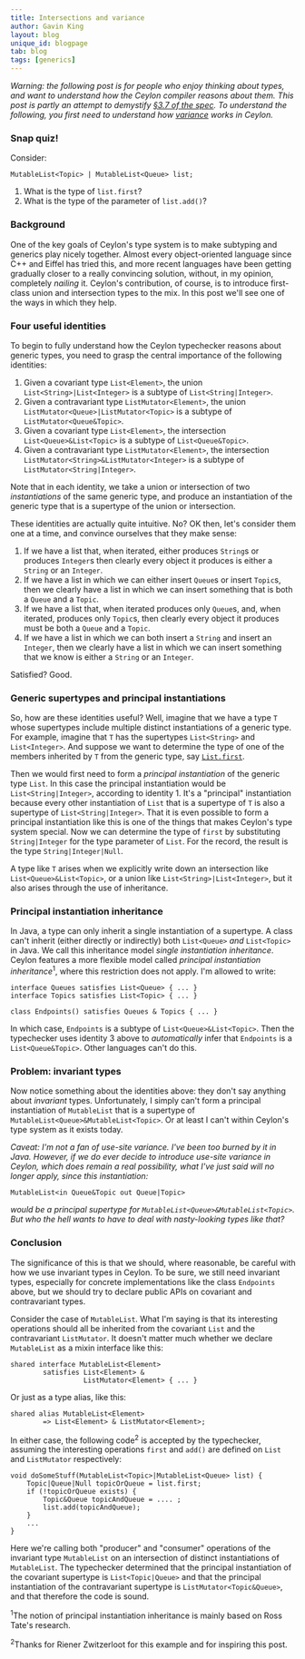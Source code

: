 ```yaml
---
title: Intersections and variance
author: Gavin King
layout: blog
unique_id: blogpage
tab: blog
tags: [generics]
---
```


_Warning: the following post is for people who enjoy
thinking about types, and want to understand how the
Ceylon compiler reasons about them. This post is partly 
an attempt to demystify 
[§3.7 of the spec](http://ceylon-lang.org/documentation/1.0/spec/html/typesystem.html#principalinstantiations). 
To understand the following, you first need to understand 
how [variance](/documentation/1.0/tour/generics/#covariance_and_contravariance) 
works in Ceylon._

### Snap quiz!

Consider:

<!-- try: -->
    MutableList<Topic> | MutableList<Queue> list;

1. What is the type of `list.first`?
2. What is the type of the parameter of `list.add()`?

### Background

One of the key goals of Ceylon's type system is to make
subtyping and generics play nicely together. Almost 
every object-oriented language since C++ and Eiffel has 
tried this, and more recent languages have been getting 
gradually closer to a really convincing solution, without,
in my opinion, completely _nailing_ it. Ceylon's 
contribution, of course, is to introduce first-class union 
and intersection types to the mix. In this post we'll see
one of the ways in which they help.

### Four useful identities

To begin to fully understand how the Ceylon typechecker 
reasons about generic types, you need to grasp the central 
importance of the following identities:

1. Given a covariant type `List<Element>`, the 
   union `List<String>|List<Integer>` is a subtype of
   `List<String|Integer>`.
2. Given a contravariant type `ListMutator<Element>`, 
   the union `ListMutator<Queue>|ListMutator<Topic>` 
   is a subtype of `ListMutator<Queue&Topic>`.
3. Given a covariant type `List<Element>`, the 
   intersection `List<Queue>&List<Topic>` is a subtype 
   of `List<Queue&Topic>`.
4. Given a contravariant type `ListMutator<Element>`, 
   the intersection `ListMutator<String>&ListMutator<Integer>` 
   is a subtype of `ListMutator<String|Integer>`.

Note that in each identity, we take a union or 
intersection of two _instantiations_ of the same generic 
type, and produce an instantiation of the generic type 
that is a supertype of the union or intersection.

These identities are actually quite intuitive. No? OK
then, let's consider them one at a time, and convince 
ourselves that they make sense:

1. If we have a list that, when iterated, either produces 
   `String`s or produces `Integer`s then clearly every 
   object it produces is either a `String` or an `Integer`.
2. If we have a list in which we can either insert
   `Queue`s or insert `Topic`s, then we clearly have a list 
   in which we can insert something that is both a  `Queue`
   and a `Topic`.
3. If we have a list that, when iterated produces only
   `Queue`s, and, when iterated, produces only `Topic`s,
   then clearly every object it produces must be both a 
   `Queue` and a `Topic`.
4. If we have a list in which we can both insert a
   `String` and insert an `Integer`, then we clearly
   have a list in which we can insert something that we 
   know is either a `String` or an `Integer`.

Satisfied? Good.

### Generic supertypes and principal instantiations

So, how are these identities useful? Well, imagine that
we have a type `T` whose supertypes include multiple 
distinct instantiations of a generic type. For example, 
imagine that `T` has the supertypes `List<String>` and 
`List<Integer>`. And suppose we want to determine the 
type of one of the members inherited by `T` from the 
generic type, say 
[`List.first`](http://modules.ceylon-lang.org/repo/1/ceylon/language/1.0.0/module-doc/List.type.html#first). 

Then we would first need to form a _principal 
instantiation_ of the generic type `List`. In this case 
the principal instantiation would be 
`List<String|Integer>`, according to identity 1. It's a 
"principal" instantiation because every other 
instantiation of `List` that is a supertype of `T` is 
also a supertype of `List<String|Integer>`. That it is 
even possible to form a principal instantiation like this 
is one of the things that makes Ceylon's type system 
special. Now we can determine the type of `first` by 
substituting `String|Integer` for the type parameter of
`List`. For the record, the result is the type 
`String|Integer|Null`. 

A type like `T` arises when we explicitly write down an 
intersection like `List<Queue>&List<Topic>`, or a union 
like `List<String>|List<Integer>`, but it also arises 
through the use of inheritance.

### Principal instantiation inheritance

In Java, a type can only inherit a single instantiation
of a supertype. A class can't inherit (either directly 
or indirectly) both `List<Queue>` _and_ `List<Topic>` 
in Java. We call this inheritance model _single 
instantiation inheritance_. Ceylon features a more 
flexible model called _principal instantiation 
inheritance_<sup>1</sup>, where this restriction does not 
apply. I'm allowed to write:

<!-- try: -->
    interface Queues satisfies List<Queue> { ... }
    interface Topics satisfies List<Topic> { ... }
    
    class Endpoints() satisfies Queues & Topics { ... }

In which case, `Endpoints` is a subtype of 
`List<Queue>&List<Topic>`. Then the typechecker uses
identity 3 above to _automatically_ infer that
`Endpoints` is a `List<Queue&Topic>`. Other languages
can't do this.

### Problem: invariant types

Now notice something about the identities above: they
don't say anything about _invariant_ types. Unfortunately, 
I simply can't form a principal instantiation of 
`MutableList` that is a supertype of 
`MutableList<Queue>&MutableList<Topic>`. Or at least I 
can't within Ceylon's type system as it exists today.

_Caveat: I'm not a fan of use-site variance. I've been
too burned by it in Java. However, if we do ever decide 
to introduce use-site variance in Ceylon, which does 
remain a real possibility, what I've just said will no 
longer apply, since this instantiation:_

<!-- try: -->
    MutableList<in Queue&Topic out Queue|Topic> 

_would be a principal supertype for 
`MutableList<Queue>&MutableList<Topic>`. But who the
hell wants to have to deal with nasty-looking types
like that?_

### Conclusion

The significance of this is that we should, where 
reasonable, be careful with how we use invariant types 
in Ceylon. To be sure, we still need invariant types, 
especially for concrete implementations like the class 
`Endpoints` above, but we should try to declare public 
APIs on covariant and contravariant types.

Consider the case of `MutableList`. What I'm saying is
that its interesting operations should all be inherited
from the covariant `List` and the contravariant 
`ListMutator`. It doesn't matter much whether we declare 
`MutableList` as a mixin interface like this:

<!-- try: -->
    shared interface MutableList<Element> 
            satisfies List<Element> & 
                      ListMutator<Element> { ... }

Or just as a type alias, like this:

<!-- try: -->
    shared alias MutableList<Element> 
            => List<Element> & ListMutator<Element>;

In either case, the following code<sup>2</sup> is accepted
by the typechecker, assuming the interesting operations 
`first` and `add()` are defined on `List` and `ListMutator`
respectively:

<!-- try: -->
    void doSomeStuff(MutableList<Topic>|MutableList<Queue> list) {
        Topic|Queue|Null topicOrQueue = list.first;
        if (!topicOrQueue exists) {
            Topic&Queue topicAndQueue = .... ;
            list.add(topicAndQueue);
        }
        ...
    }

Here we're calling both "producer" and "consumer" operations 
of the invariant type `MutableList` on an intersection of 
distinct instantiations of `MutableList`. The typechecker 
determined that the principal instantiation of the covariant 
supertype is `List<Topic|Queue>` and that the principal 
instantiation of the contravariant supertype is 
`ListMutator<Topic&Queue>`, and that therefore the code is 
sound.

<sup>1</sup>The notion of principal instantiation inheritance 
is mainly based on Ross Tate's research.

<sup>2</sup>Thanks for Riener Zwitzerloot for this example and
for inspiring this post.

